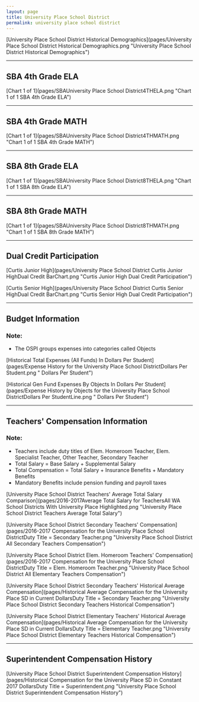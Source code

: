 ```yaml
---
layout: page
title: University Place School District
permalink: university place school district
---
```



[University Place School District Historical Demographics](pages/University Place School District Historical Demographics.png "University Place School District Historical Demographics")

___

## SBA 4th Grade ELA

[Chart 1 of 1](pages/SBAUniversity Place School District4THELA.png "Chart 1 of 1 SBA 4th Grade ELA")


___

## SBA 4th Grade MATH

[Chart 1 of 1](pages/SBAUniversity Place School District4THMATH.png "Chart 1 of 1 SBA 4th Grade MATH")


___

## SBA 8th Grade ELA

[Chart 1 of 1](pages/SBAUniversity Place School District8THELA.png "Chart 1 of 1 SBA 8th Grade ELA")


___

## SBA 8th Grade MATH

[Chart 1 of 1](pages/SBAUniversity Place School District8THMATH.png "Chart 1 of 1 SBA 8th Grade MATH")


___

## Dual Credit Participation

[Curtis Junior High](pages/University Place School District Curtis Junior HighDual Credit BarChart.png "Curtis Junior High Dual Credit Participation")

[Curtis Senior High](pages/University Place School District Curtis Senior HighDual Credit BarChart.png "Curtis Senior High Dual Credit Participation")


___

## Budget Information
### Note:
- The OSPI groups expenses into categories called Objects

[Historical Total Expenses (All Funds) In Dollars Per Student](pages/Expense History for the University Place School DistrictDollars Per Student.png " Dollars Per Student")

[Historical Gen Fund Expenses By Objects In Dollars Per Student](pages/Expense History by Objects for the University Place School DistrictDollars Per StudentLine.png " Dollars Per Student")


___

## Teachers' Compensation Information
### Note:
- Teachers include duty titles of Elem. Homeroom Teacher, Elem. Specialist Teacher, Other Teacher, Secondary Teacher
- Total Salary = Base Salary + Supplemental Salary
- Total Compensation = Total Salary + Insurance Benefits + Mandatory Benefits
- Mandatory Benefits include pension funding and payroll taxes

[University Place School District Teachers' Average Total Salary Comparison](pages/2016-2017Average Total Salary for TeachersAll WA School Districts With University Place Highlighted.png "University Place School District Teachers Average Total Salary")

[University Place School District Secondary Teachers' Compensation](pages/2016-2017 Compensation for the University Place School DistrictDuty Title = Secondary Teacher.png "University Place School District All Secondary Teachers Compensation")

[University Place School District Elem. Homeroom Teachers' Compensation](pages/2016-2017 Compensation for the University Place School DistrictDuty Title = Elem. Homeroom Teacher.png "University Place School District All Elementary Teachers Compensation")

[University Place School District Secondary Teachers' Historical Average Compensation](pages/Historical Average Compensation for the University Place SD in Current DollarsDuty Title = Secondary Teacher.png "University Place School District Secondary Teachers Historical Compensation")

[University Place School District Elementary Teachers' Historical Average Compensation](pages/Historical Average Compensation for the University Place SD in Current DollarsDuty Title = Elementary Teacher.png "University Place School District Elementary Teachers Historical Compensation")


___

## Superintendent Compensation History

[University Place School District Superintendent Compensation History](pages/Historical Compensation for the University Place SD in Constant 2017 DollarsDuty Title = Superintendent.png "University Place School District Superintendent Compensation History")

